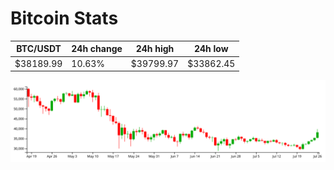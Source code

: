 # Bitcoin Stats

BTC/USDT|24h change|24h high|24h low|
|---|---|---|---|
|$38189.99|10.63%|$39799.97|$33862.45|

<img src="./chart.svg">
